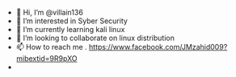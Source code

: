 - 👋 Hi, I’m @villain136
- 👀 I’m interested in Syber Security
- 🌱 I’m currently learning kali linux
- 💞️ I’m looking to collaborate on linux distribution 
- 📫 How to reach me . https://www.facebook.com/JMzahid009?mibextid=9R9pXO
- 

<!---
villain136/villain136 is a ✨ special ✨ repository because its `README.md` (this file) appears on your GitHub profile.
You can click the Preview link to take a look at your changes.
--->
